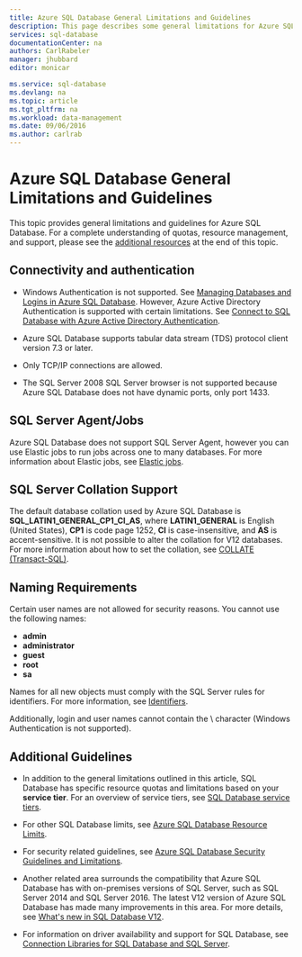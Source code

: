 ```yaml
---
title: Azure SQL Database General Limitations and Guidelines
description: This page describes some general limitations for Azure SQL Database as well as areas of interoperability and support.
services: sql-database
documentationCenter: na
authors: CarlRabeler
manager: jhubbard
editor: monicar

ms.service: sql-database
ms.devlang: na
ms.topic: article
ms.tgt_pltfrm: na
ms.workload: data-management
ms.date: 09/06/2016
ms.author: carlrab
---
```


# Azure SQL Database General Limitations and Guidelines

This topic provides general limitations and guidelines for Azure SQL Database. For a complete understanding of quotas, resource management, and support, please see the [additional resources](#additional-guidelines) at the end of this topic.

## Connectivity and authentication

  - Windows Authentication is not supported. See [Managing Databases and Logins in Azure SQL Database](./sql-database-manage-logins.md). However, Azure Active Directory Authentication is supported with certain limitations. See [Connect to SQL Database with Azure Active Directory Authentication](./sql-database-aad-authentication.md).

  - Azure SQL Database supports tabular data stream (TDS) protocol client version 7.3 or later.

  - Only TCP/IP connections are allowed.

  - The SQL Server 2008 SQL Server browser is not supported because Azure SQL Database does not have dynamic ports, only port 1433.

## SQL Server Agent/Jobs

Azure SQL Database does not support SQL Server Agent, however you can use Elastic jobs to run jobs across one to many databases. For more information about Elastic jobs, see [Elastic jobs](./sql-database-elastic-jobs-overview.md).

## SQL Server Collation Support

The default database collation used by Azure SQL Database is **SQL_LATIN1_GENERAL_CP1_CI_AS**, where **LATIN1_GENERAL** is English (United States), **CP1** is code page 1252, **CI** is case-insensitive, and **AS** is accent-sensitive. It is not possible to alter the collation for V12 databases. For more information about how to set the collation, see [COLLATE (Transact-SQL)](https://msdn.microsoft.com/zh-cn/library/ms184391.aspx).

## Naming Requirements

Certain user names are not allowed for security reasons. You cannot use the following names:

 - **admin**
 - **administrator**
 - **guest**
 - **root**
 - **sa**

Names for all new objects must comply with the SQL Server rules for identifiers. For more information, see [Identifiers](https://msdn.microsoft.com/zh-cn/library/ms175874.aspx).

Additionally, login and user names cannot contain the \ character (Windows Authentication is not supported).

## Additional Guidelines

- In addition to the general limitations outlined in this article, SQL Database has specific resource quotas and limitations based on your **service tier**. For an overview of service tiers, see [SQL Database service tiers](./sql-database-service-tiers.md).

- For other SQL Database limits, see [Azure SQL Database Resource Limits](./sql-database-resource-limits.md).

- For security related guidelines, see [Azure SQL Database Security Guidelines and Limitations](./sql-database-security-guidelines.md).

- Another related area surrounds the compatibility that Azure SQL Database has with on-premises versions of SQL Server, such as SQL Server 2014 and SQL Server 2016. The latest V12 version of Azure SQL Database has made many improvements in this area. For more details, see [What's new in SQL Database V12](./sql-database-v12-whats-new.md).

- For information on driver availability and support for SQL Database, see [Connection Libraries for SQL Database and SQL Server](./sql-database-libraries.md).